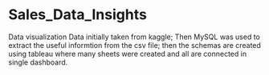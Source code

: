 # Sales_Data_Insights
Data visualization
Data initially taken from kaggle;
Then MySQL was used to extract the useful informtion from the csv file;
then the schemas are created using tableau where many sheets were created and all are connected in single dashboard.
